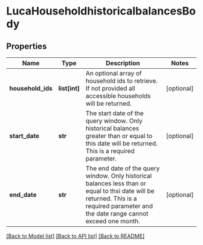 # LucaHouseholdhistoricalbalancesBody

## Properties
Name | Type | Description | Notes
------------ | ------------- | ------------- | -------------
**household_ids** | **list[int]** | An optional array of household ids to retrieve. If not provided all accessible households will be returned. | [optional] 
**start_date** | **str** | The start date of the query window. Only historical balances greater than or equal to this date will be returned. This is a required parameter. | [optional] 
**end_date** | **str** | The end date of the query window. Only historical balances less than or equal to thsi date will be returned. This is a required parameter and the date range cannot exceed one month. | [optional] 

[[Back to Model list]](../README.md#documentation-for-models) [[Back to API list]](../README.md#documentation-for-api-endpoints) [[Back to README]](../README.md)

